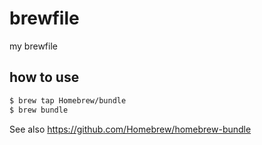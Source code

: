 # brewfile

my brewfile

## how to use

```sh
$ brew tap Homebrew/bundle
$ brew bundle
```

See also https://github.com/Homebrew/homebrew-bundle
